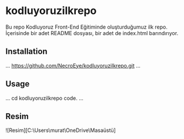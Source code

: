 # kodluyoruzilkrepo
Bu repo Kodluyoruz Front-End Eğitiminde oluşturduğumuz ilk repo. İçerisinde bir adet README dosyası, bir adet de index.html barındırıyor.

## Installation
...
https://github.com/NecroEye/kodluyoruzilkrepo.git
...

## Usage
...
cd kodluyoruzilkrepo
code.
...
## Resim
![Resim][C:\Users\murat\OneDrive\Masaüstü]

